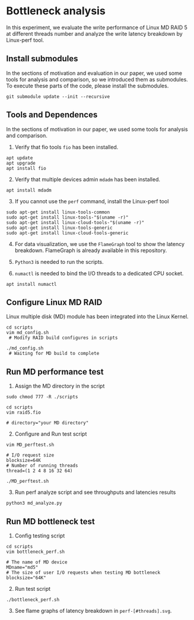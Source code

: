 # Bottleneck analysis
In this experiment, we evaluate the write performance of Linux MD RAID 5 at different threads number and analyze the write latency breakdown by Linux-perf tool.

## Install submodules
In the sections of motivation and evaluation in our paper, we used some tools for analysis and comparison, so we introduced them as submodules. To execute these parts of the code, please install the submodules.
```
git submodule update --init --recursive
```

## Tools and Dependences
In the sections of motivation in our paper, we used some tools for analysis and comparison.  

1. Verify that fio tools `fio` has been installed.
```
apt update
apt upgrade
apt install fio
```

2. Verify that multiple devices admin `mdadm` has been installed.  
```
apt install mdadm
```

3. If you cannot use the `perf` command, install the Linux-perf tool
```
sudo apt-get install linux-tools-common
sudo apt-get install linux-tools-"$(uname -r)"
sudo apt-get install linux-cloud-tools-"$(uname -r)"
sudo apt-get install linux-tools-generic
sudo apt-get install linux-cloud-tools-generic
```

4. For data visualization, we use the `FlameGraph` tool to show the latency breakdown. FlameGraph is already available in this repository.

5. `Python3` is needed to run the scripts.

5. `numactl` is needed to bind the I/O threads to a dedicated CPU socket.
```
apt install numactl
```

## Configure Linux MD RAID
Linux multiple disk (MD) module has been integrated into the Linux Kernel.
   ```
   cd scripts
   vim md_config.sh
    # Modify RAID build configures in scripts

   ./md_config.sh
    # Waiting for MD build to complete
   ```

## Run MD performance test
1. Assign the MD directory in the script
```
sudo chmod 777 -R ./scripts

cd scripts
vim raid5.fio

# directory="your MD directory"
```

2. Configure and Run test script
```
vim MD_perftest.sh

# I/O request size
blocksize=64K 
# Number of running threads  
thread=(1 2 4 8 16 32 64)

./MD_perftest.sh
```   

3. Run perf analyze script and see throughputs and latencies results
```
python3 md_analyze.py
```   


## Run MD bottleneck test

1. Config testing script
```
cd scripts
vim bottleneck_perf.sh

# The name of MD device
MDname="md5"
# The size of user I/O requests when testing MD bottleneck
blocksize="64K" 

```

2. Run test script
```
./bottleneck_perf.sh
```

3. See flame graphs of latency breakdown in `perf-[#threads].svg`.


